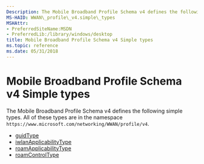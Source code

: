 ```yaml
---
Description: The Mobile Broadband Profile Schema v4 defines the following simple types. All of these types are in the namespace https://www.microsoft.com/networking/WWAN/profile/v4.
MS-HAID: WWAN\_profile\_v4.simple\_types
MSHAttr:
- PreferredSiteName:MSDN
- PreferredLib:/library/windows/desktop
title: Mobile Broadband Profile Schema v4 Simple types
ms.topic: reference
ms.date: 05/31/2018
---
```


# <span id="WWAN_profile_v4.simple_types"></span>Mobile Broadband Profile Schema v4 Simple types

The Mobile Broadband Profile Schema v4 defines the following simple types. All of these types are in the namespace `https://www.microsoft.com/networking/WWAN/profile/v4`.

-   [guidType](simpletype-guidtype.md)
-   [iwlanApplicabilityType](simpletype-iwlanapplicabilitytype.md)
-   [roamApplicabilityType](simpletype-roamapplicabilitytype.md)
-   [roamControlType](simpletype-roamcontroltype.md)

 

 



